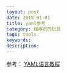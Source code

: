 ```yaml
---
layout: post
date: 2018-01-01
title: yaml参考
category: 程序员的玩具
tags: tools
keywords: 
description:
---
```

参考：
[YAML语言教程](http://www.ruanyifeng.com/blog/2016/07/yaml.html)
